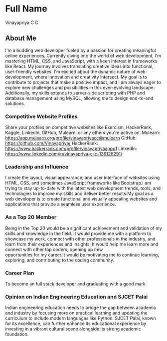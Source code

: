 # Full Name
Vinayapriya C C
## About Me

I'm a budding web developer fueled by a passion for creating meaningful online experiences. Currently diving into the world of web development, I'm mastering HTML, CSS, and JavaScript, with a keen interest in frameworks like React. My journey involves translating creative ideas into functional, user-friendly websites. I'm excited about the dynamic nature of web development, where innovation and creativity intersect. My goal is to contribute to projects that make a positive impact, and I am always eager to explore new challenges and possibilities in this ever-evolving landscape.
Additionally, my skills extends to server-side scripting with PHP and database management using MySQL, allowing me to design end-to-end solutions.




### Competitive Website Profiles 

Share your profiles on competitive websites like Exercism, HackerRank, Kaggle, LinkedIn, GitHub, Mulearn, or any others you're active on.
Mulearn: https://app.mulearn.org/profile/vinayapriyacc@mulearn
GitHub: https://github.com/Vinayapriya/
HackerRank: https://www.hackerrank.com/profile/vinayapriyaappu1
LinkedIn: https://www.linkedin.com/in/vinayapriya-c-c-136126291/



### Leadership and Influence

I create the layout, visual appearance, and user interface of websites using HTML, CSS, and sometimes JavaScript frameworks like Bootstrap.I am trying to stay up-to-date with the latest web development trends, tools, and technologies to improve my skills and deliver better results.My goal as a web developer is to create functional and visually appealing websites and applications that provide a seamless user experience.

### As a Top 20 Member

Being in the Top 20 would be a significant achievement and validation of my skills and knowledge in the field. It would provide me with a platform to showcase my work, connect with other professionals in the industry, and learn from their experiences and insights. It would help me learn more and connect with other top coders, opening up new opportunities for my career.It would be motivating me to continue learning, exploring, and contributing to the coding community.

### Career Plan

To become an full stack developer and graduating with a good mark

### Opinion on Indian Engineering Education and SJCET Palai

Indian engineering education needs to bridge the gap between academia and industry by focusing more on practical learning and updating the curriculum to include modern languages like Python. SJCET Palai, known for its excellence, can further enhance its educational experience by investing in a vibrant cultural scene alongside its strong academic foundation.


